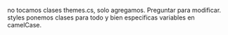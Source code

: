 no tocamos clases themes.cs, solo agregamos. Preguntar para modificar.
styles ponemos clases para todo y bien especificas
variables en camelCase.

